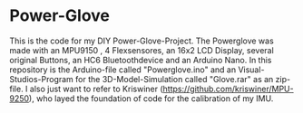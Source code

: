 # Power-Glove
This is the code for my DIY Power-Glove-Project.
The Powerglove was made with an MPU9150 , 4 Flexsensores, an 16x2 LCD Display, several original Buttons, an HC6 Bluetoothdevice and an Arduino Nano.
In this repository is the Arduino-file called "Powerglove.ino" and an Visual-Studios-Program for the 3D-Model-Simulation called "Glove.rar" as an zip-file.
I also just want to refer to Kriswiner (https://github.com/kriswiner/MPU-9250), who layed the foundation of code for the calibration of my IMU.

